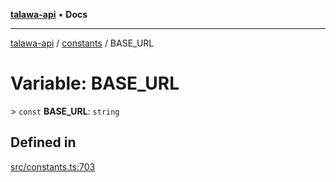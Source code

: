 [**talawa-api**](../../README.md) • **Docs**

***

[talawa-api](../../modules.md) / [constants](../README.md) / BASE\_URL

# Variable: BASE\_URL

\> `const` **BASE\_URL**: `string`

## Defined in

[src/constants.ts:703](https://github.com/PalisadoesFoundation/talawa-api/blob/790ab2939a7c80eb0ff31afd318f8889a001f225/src/constants.ts#L703)
